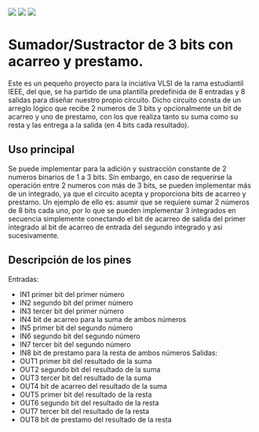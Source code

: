 ![](../../workflows/gds/badge.svg) ![](../../workflows/docs/badge.svg) ![](../../workflows/wokwi_test/badge.svg)

# Sumador/Sustractor de 3 bits con acarreo y prestamo.

Este es un pequeño proyecto para la inciativa VLSI de la rama estudiantil IEEE, del que, se ha partido de una plantilla predefinida de 8 entradas y 8 salidas para diseñar nuestro propio circuito. 
Dicho circuito consta de un arreglo lógico que recibe 2 numeros de 3 bits y opcionalmente un bit de acarreo y uno de prestamo, con los que realiza tanto su suma como su resta y las entrega a la salida (en 4 bits cada resultado).

## Uso principal

Se puede implementar para la adición y sustracción constante de 2 numeros binarios de 1 a 3 bits. Sin embargo, en caso de requerirse la operación entre 2 numeros con más de 3 bits, se pueden implementar más de un integrado, ya que el circuito acepta y proporciona bits de acarreo y prestamo. Un ejemplo de ello es: asumir que se requiere sumar 2 números de 8 bits cada uno, por lo que se pueden implementar 3 integrados en secuencia simplemente conectando el bit de acarreo de salida del primer integrado al bit de acarreo de entrada del segundo integrado y asi sucesivamente.

## Descripción de los pines
Entradas:
- IN1 primer bit del primer número
- IN2 segundo bit del primer número
- IN3 tercer bit del primer número
- IN4 bit de acarreo para la suma de ambos números
- IN5 primer bit del segundo número
- IN6 segundo bit del segundo número
- IN7 tercer bit del segundo número
- IN8 bit de prestamo para la resta de ambos números
Salidas:
- OUT1 primer bit del resultado de la suma
- OUT2 segundo bit del resultado de la suma
- OUT3 tercer bit del resultado de la suma
- OUT4 bit de acarreo del resultado de la suma
- OUT5 primer bit del resultado de la resta
- OUT6 segundo bit del resultado de la resta
- OUT7 tercer bit del resultado de la resta
- OUT8 bit de prestamo del resultado de la resta
